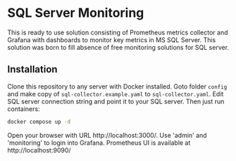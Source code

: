 # SQL Server Monitoring
This is ready to use solution consisting of Prometheus metrics collector and Grafana with dashboards to monitor key metrics in MS SQL Server.
This solution was born to fill absence of free monitoring solutions for SQL server.

## Installation

Clone this repository to any server with Docker installed. Goto folder `config` and make copy of `sql-collector.example.yaml` to `sql-collector.yaml`.
Edit SQL server connection string and point it to your SQL server.
Then just run containers:
```sh
docker compose up -d
```

Open your browser with URL http://localhost:3000/. Use 'admin' and 'monitoring' to login into Grafana.
Prometheus UI is available at http://localhost:9090/
